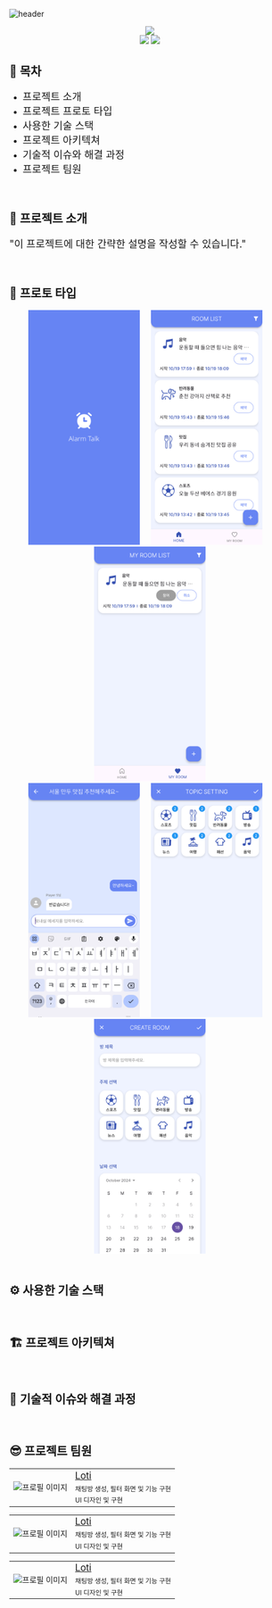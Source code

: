 ![header](https://capsule-render.vercel.app/api?type=waving&color=6684F3&height=280&section=header&text=project%20title&fontSize=80&fontColor=ffffff)


<div align=center style="display: flex; justify-content: center; align-items: center;flex-direction: column;">
    <img src='https://img.shields.io/badge/Flutter-02569B?&logo=flutter&logoColor=white'>
    <div align="center">
        <img src="https://img.shields.io/badge/-개발 기간-FF7F50?logoColor=white"/>
        <img src="https://img.shields.io/badge/2024.10.2 ~ 2024.10.18-F5F5F5?style=flat&labelColor=FFF5F5"/>
    </div>
</div>


## 📃 목차 
- <span style='font-size:130%'>프로젝트 소개</span>
- <span style='font-size:130%'>프로젝트 프로토 타입</span>
- <span style='font-size:130%'>사용한 기술 스택</span>
- <span style='font-size:130%'>프로젝트 아키텍쳐</span>
- <span style='font-size:130%'>기술적 이슈와 해결 과정</span>
- <span style='font-size:130%'>프로젝트 팀원</span>

<br>

## 💁 프로젝트 소개
<span style='font-size:130%'>"이 프로젝트에 대한 간략한 설명을 작성할 수 있습니다."</span>

<br>

## 📱 프로토 타입 
<div align="center">
  <img src="/images/00alarm_talk_intro.png" width="200" alt="Image 1" />
  &nbsp;&nbsp;&nbsp;
  <img src="/images/01alarm_talk_home.png" width="200" alt="Image 2" />
  &nbsp;&nbsp;&nbsp;
  <img src="/images/02alarm_talk_my.png" width="200" alt="Image 3" />
</div>
<div align="center">
  <img src="/images/03alarm_talk_chat.png" width="200" alt="Image 1" />
  &nbsp;&nbsp;&nbsp;
  <img src="/images/04alarm_talk_filter.png" width="200" alt="Image 2" />
  &nbsp;&nbsp;&nbsp;
  <img src="/images/05alarm_talk_create-1.png" width="200" alt="Image 3" />
</div>

<br>

## ⚙️ 사용한 기술 스택

<br>

## 🏗️ 프로젝트 아키텍쳐

<br>

## 🚩 기술적 이슈와 해결 과정

<br>

## 😎 프로젝트 팀원
  <table>
    <tr>
      <td><img align=center src="/images/profile.jpg" width="100" height="100" alt="프로필 이미지"></td>
      <td>
        <a href="https://github.com/flow2c">
          <sub<b><span style='font-size:120%'>Loti</span></b></sub>
        </a>
        <br />
        <sub>채팅방 생성, 필터 화면 및 기능 구현<br>UI 디자인 및 구현</sub>
      </td>
    </tr>
  </table>
  <table>
    <tr>
      <td><img align=center src="/images/profile.jpg" width="100" height="100" alt="프로필 이미지"></td>
      <td>
        <a href="https://github.com/flow2c">
          <sub<b><span style='font-size:120%'>Loti</span></b></sub>
        </a>
        <br />
        <sub>채팅방 생성, 필터 화면 및 기능 구현<br>UI 디자인 및 구현</sub>
      </td>
    </tr>
  </table>
    <table>
    <tr>
      <td><img align=center src="/images/profile.jpg" width="100" height="100" alt="프로필 이미지"></td>
      <td>
        <a href="https://github.com/flow2c">
          <sub<b><span style='font-size:120%'>Loti</span></b></sub>
        </a>
        <br />
        <sub>채팅방 생성, 필터 화면 및 기능 구현<br>UI 디자인 및 구현</sub>
      </td>
    </tr>
  </table>

